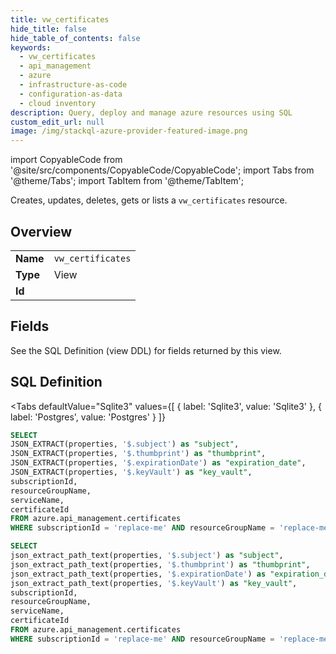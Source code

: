 ```yaml
--- 
title: vw_certificates
hide_title: false
hide_table_of_contents: false
keywords:
  - vw_certificates
  - api_management
  - azure
  - infrastructure-as-code
  - configuration-as-data
  - cloud inventory
description: Query, deploy and manage azure resources using SQL
custom_edit_url: null
image: /img/stackql-azure-provider-featured-image.png
---
```


import CopyableCode from '@site/src/components/CopyableCode/CopyableCode';
import Tabs from '@theme/Tabs';
import TabItem from '@theme/TabItem';

Creates, updates, deletes, gets or lists a <code>vw_certificates</code> resource.

## Overview
<table><tbody>
<tr><td><b>Name</b></td><td><code>vw_certificates</code></td></tr>
<tr><td><b>Type</b></td><td>View</td></tr>
<tr><td><b>Id</b></td><td><CopyableCode code="azure.api_management.vw_certificates" /></td></tr>
</tbody></table>

## Fields

See the SQL Definition (view DDL) for fields returned by this view.

## SQL Definition

<Tabs
defaultValue="Sqlite3"
values={[
{ label: 'Sqlite3', value: 'Sqlite3' },
{ label: 'Postgres', value: 'Postgres' }
]}
>
<TabItem value="Sqlite3">

```sql
SELECT
JSON_EXTRACT(properties, '$.subject') as "subject",
JSON_EXTRACT(properties, '$.thumbprint') as "thumbprint",
JSON_EXTRACT(properties, '$.expirationDate') as "expiration_date",
JSON_EXTRACT(properties, '$.keyVault') as "key_vault",
subscriptionId,
resourceGroupName,
serviceName,
certificateId
FROM azure.api_management.certificates
WHERE subscriptionId = 'replace-me' AND resourceGroupName = 'replace-me' AND serviceName = 'replace-me';
```

</TabItem>
<TabItem value="Postgres">

```sql
SELECT
json_extract_path_text(properties, '$.subject') as "subject",
json_extract_path_text(properties, '$.thumbprint') as "thumbprint",
json_extract_path_text(properties, '$.expirationDate') as "expiration_date",
json_extract_path_text(properties, '$.keyVault') as "key_vault",
subscriptionId,
resourceGroupName,
serviceName,
certificateId
FROM azure.api_management.certificates
WHERE subscriptionId = 'replace-me' AND resourceGroupName = 'replace-me' AND serviceName = 'replace-me';
```

</TabItem>
</Tabs>
